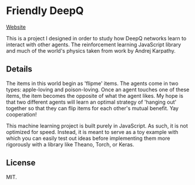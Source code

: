 # Friendly DeepQ
[Website](https://greydanus.github.io/friendly_deepq/index.html)

This is a project I designed in order to study how DeepQ networks learn to interact with other agents. The reinforcement learning JavaScript library and much of the world's physics taken from work by Andrej Karpathy.

## Details
The items in this world begin as 'flipme' items. The agents come in two types: apple-loving and poison-loving. Once an agent touches one of these items, the item becomes the opposite of what the agent likes. My hope is that two different agents will learn an optimal strategy of 'hanging out' together so that they can flip items for each other's mutual benefit. Yay cooperation!

This machine learning project is built purely in JavaScript. As such, it is not optimized for speed. Instead, it is meant to serve as a toy example with which you can easily test out ideas before implementing them more rigorously with a library like Theano, Torch, or Keras.

## License

MIT.
